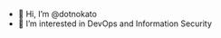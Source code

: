 - 👋 Hi, I’m @dotnokato
- 👀 I’m interested in DevOps and Information Security
<!---
- 🌱 I’m currently learning PowerShell
- 💞️ I’m looking to collaborate on an open source .net project 
--->
<!---
dotnokato/dotnokato is a ✨ special ✨ repository because its `README.md` (this file) appears on your GitHub profile.
You can click the Preview link to take a look at your changes.
--->

